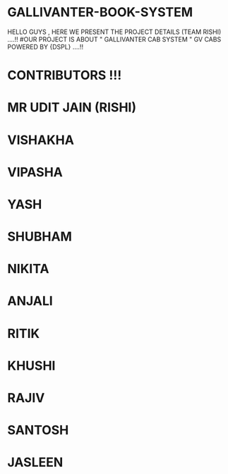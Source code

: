 # GALLIVANTER-BOOK-SYSTEM
HELLO GUYS , HERE WE PRESENT THE PROJECT DETAILS (TEAM RISHI) ....!!  #OUR PROJECT IS ABOUT    " GALLIVANTER CAB SYSTEM " GV CABS POWERED BY {DSPL} ....!!
# CONTRIBUTORS !!!

# MR UDIT JAIN (RISHI)
# VISHAKHA 
# VIPASHA
# YASH 
# SHUBHAM
# NIKITA
# ANJALI
# RITIK
# KHUSHI
# RAJIV
# SANTOSH
# JASLEEN

